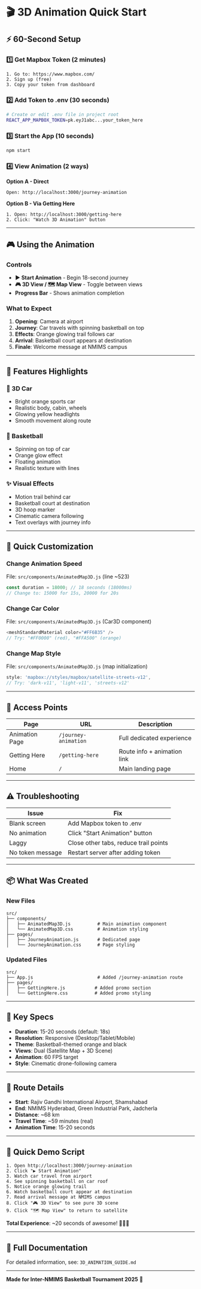 # 🎬 3D Animation Quick Start

## ⚡ 60-Second Setup

### 1️⃣ Get Mapbox Token (2 minutes)
```
1. Go to: https://www.mapbox.com/
2. Sign up (free)
3. Copy your token from dashboard
```

### 2️⃣ Add Token to .env (30 seconds)
```bash
# Create or edit .env file in project root
REACT_APP_MAPBOX_TOKEN=pk.eyJ1abc...your_token_here
```

### 3️⃣ Start the App (10 seconds)
```bash
npm start
```

### 4️⃣ View Animation (2 ways)

**Option A - Direct**
```
Open: http://localhost:3000/journey-animation
```

**Option B - Via Getting Here**
```
1. Open: http://localhost:3000/getting-here
2. Click: "Watch 3D Animation" button
```

---

## 🎮 Using the Animation

### Controls
- **▶️ Start Animation** - Begin 18-second journey
- **🎮 3D View / 🗺️ Map View** - Toggle between views
- **Progress Bar** - Shows animation completion

### What to Expect
1. **Opening**: Camera at airport
2. **Journey**: Car travels with spinning basketball on top
3. **Effects**: Orange glowing trail follows car
4. **Arrival**: Basketball court appears at destination
5. **Finale**: Welcome message at NMIMS campus

---

## 🎨 Features Highlights

### 🚗 3D Car
- Bright orange sports car
- Realistic body, cabin, wheels
- Glowing yellow headlights
- Smooth movement along route

### 🏀 Basketball
- Spinning on top of car
- Orange glow effect
- Floating animation
- Realistic texture with lines

### ✨ Visual Effects
- Motion trail behind car
- Basketball court at destination
- 3D hoop marker
- Cinematic camera following
- Text overlays with journey info

---

## 🔧 Quick Customization

### Change Animation Speed
File: `src/components/AnimatedMap3D.js` (line ~523)
```javascript
const duration = 18000; // 18 seconds (18000ms)
// Change to: 15000 for 15s, 20000 for 20s
```

### Change Car Color
File: `src/components/AnimatedMap3D.js` (Car3D component)
```javascript
<meshStandardMaterial color="#FF6B35" />
// Try: "#FF0000" (red), "#FFA500" (orange)
```

### Change Map Style
File: `src/components/AnimatedMap3D.js` (map initialization)
```javascript
style: 'mapbox://styles/mapbox/satellite-streets-v12',
// Try: 'dark-v11', 'light-v11', 'streets-v12'
```

---

## 📱 Access Points

| Page | URL | Description |
|------|-----|-------------|
| Animation Page | `/journey-animation` | Full dedicated experience |
| Getting Here | `/getting-here` | Route info + animation link |
| Home | `/` | Main landing page |

---

## ⚠️ Troubleshooting

| Issue | Fix |
|-------|-----|
| Blank screen | Add Mapbox token to .env |
| No animation | Click "Start Animation" button |
| Laggy | Close other tabs, reduce trail points |
| No token message | Restart server after adding token |

---

## 📦 What Was Created

### New Files
```
src/
├── components/
│   ├── AnimatedMap3D.js          # Main animation component
│   └── AnimatedMap3D.css         # Animation styling
├── pages/
│   ├── JourneyAnimation.js       # Dedicated page
│   └── JourneyAnimation.css      # Page styling
```

### Updated Files
```
src/
├── App.js                        # Added /journey-animation route
├── pages/
│   ├── GettingHere.js           # Added promo section
│   └── GettingHere.css          # Added promo styling
```

---

## 🎯 Key Specs

- **Duration**: 15-20 seconds (default: 18s)
- **Resolution**: Responsive (Desktop/Tablet/Mobile)
- **Theme**: Basketball-themed orange and black
- **Views**: Dual (Satellite Map + 3D Scene)
- **Animation**: 60 FPS target
- **Style**: Cinematic drone-following camera

---

## 🏀 Route Details

- **Start**: Rajiv Gandhi International Airport, Shamshabad
- **End**: NMIMS Hyderabad, Green Industrial Park, Jadcherla
- **Distance**: ~68 km
- **Travel Time**: ~59 minutes (real)
- **Animation Time**: 15-20 seconds

---

## 🎉 Quick Demo Script

```
1. Open http://localhost:3000/journey-animation
2. Click "▶️ Start Animation"
3. Watch car travel from airport
4. See spinning basketball on car roof
5. Notice orange glowing trail
6. Watch basketball court appear at destination
7. Read arrival message at NMIMS campus
8. Click "🎮 3D View" to see pure 3D scene
9. Click "🗺️ Map View" to return to satellite
```

**Total Experience**: ~20 seconds of awesome! 🚗🏀✨

---

## 📖 Full Documentation

For detailed information, see: `3D_ANIMATION_GUIDE.md`

---

**Made for Inter-NMIMS Basketball Tournament 2025** 🏀
